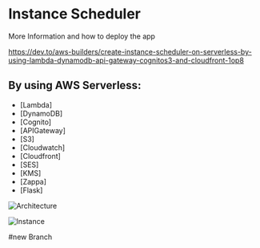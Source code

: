 # Instance Scheduler 

More Information and how to deploy the app

https://dev.to/aws-builders/create-instance-scheduler-on-serverless-by-using-lambda-dynamodb-api-gateway-cognitos3-and-cloudfront-1op8
## By using AWS Serverless:

* [Lambda]
* [DynamoDB]
* [Cognito]
* [APIGateway]
* [S3]
* [Cloudwatch]
* [Cloudfront]
* [SES]
* [KMS]
* [Zappa]
* [Flask]


![Architecture](https://github.com/maradwan/instance-scheduler/blob/main/html/img/architecture.jpg?raw=true)

![Instance](https://github.com/maradwan/instance-scheduler/blob/main/html/img/instance-view.png?raw=true)


#new Branch